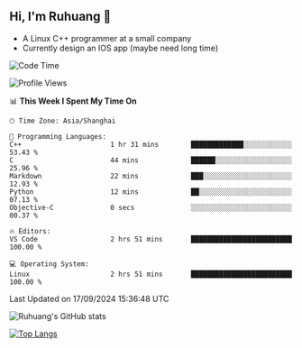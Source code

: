 ## Hi, I'm Ruhuang 👋

- A Linux C++ programmer at a small company
- Currently design an IOS app (maybe need long time)

<!--START_SECTION:waka-->
![Code Time](http://img.shields.io/badge/Code%20Time-96%20hrs%2055%20mins-blue)

![Profile Views](http://img.shields.io/badge/Profile%20Views-0-blue)

📊 **This Week I Spent My Time On** 

```text
🕑︎ Time Zone: Asia/Shanghai

💬 Programming Languages: 
C++                      1 hr 31 mins        █████████████░░░░░░░░░░░░   53.43 % 
C                        44 mins             ██████░░░░░░░░░░░░░░░░░░░   25.96 % 
Markdown                 22 mins             ███░░░░░░░░░░░░░░░░░░░░░░   12.93 % 
Python                   12 mins             ██░░░░░░░░░░░░░░░░░░░░░░░   07.13 % 
Objective-C              0 secs              ░░░░░░░░░░░░░░░░░░░░░░░░░   00.37 % 

🔥 Editors: 
VS Code                  2 hrs 51 mins       █████████████████████████   100.00 % 

💻 Operating System: 
Linux                    2 hrs 51 mins       █████████████████████████   100.00 % 
```


 Last Updated on 17/09/2024 15:36:48 UTC
<!--END_SECTION:waka-->

![Ruhuang's GitHub stats](https://github-readme-stats.vercel.app/api?username=ruhuang2001&count_private=true&hide_title=true&show_icons=true&theme=vue)

[![Top Langs](https://github-readme-stats.vercel.app/api/top-langs/?username=ruhuang2001&layout=compact)](https://github.com/anuraghazra/github-readme-stats)
